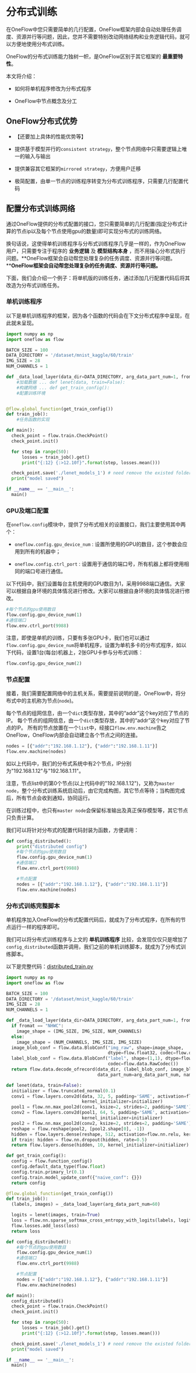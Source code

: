 # 分布式训练

在OneFlow中您只需要简单的几行配置，OneFlow框架内部会自动处理任务调度、资源并行等问题，因此，您并不需要特别改动网络结构和业务逻辑代码，就可以方便地使用分布式训练。

OneFlow的分布式训练能力独树一帜，是OneFlow区别于其它框架的 **最重要特性**。

本文将介绍：

* 如何将单机程序修改为分布式程序

* OneFlow中节点概念及分工

## OneFlow分布式优势

* 【还要加上具体的性能优势等】

* 提供基于模型并行的`consistent strategy`，整个节点网络中只需要逻辑上唯一的输入与输出

* 提供兼容其它框架的`mirrored strategy`，方便用户迁移

* 极简配置，由单一节点的训练程序转变为分布式训练程序，只需要几行配置代码

## 配置分布式训练网络

通过OneFlow提供的分布式配置的接口，您只需要简单的几行配置(指定分布式计算的节点ip以及每个节点使用gpu的数量)即可实现分布式的训练网络。

换句话说，这使得单机训练程序与分布式训练程序几乎是一样的，作为OneFlow用户，只需要专注于程序的 **业务逻辑** 及 **模型结构本身** ，而不用操心分布式执行问题。**OneFlow框架会自动帮您处理复杂的任务调度、资源并行等问题。****OneFlow框架会自动帮您处理复杂的任务调度、资源并行等问题。**

下面，我们会介绍一个例子：将单机版的训练任务，通过添加几行配置代码后将其改造为分布式训练任务。

### 单机训练程序
以下是单机训练程序的框架，因为各个函数的代码会在下文分布式程序中呈现，在此就未呈现。
```python
import numpy as np
import oneflow as flow

BATCH_SIZE = 100
DATA_DIRECTORY = '/dataset/mnist_kaggle/60/train'
IMG_SIZE = 28
NUM_CHANNELS = 1

def _data_load_layer(data_dir=DATA_DIRECTORY, arg_data_part_num=1, fromat="NHWC"):
    #加载数据 ... def lenet(data, train=False):
    #构建网络 ... def get_train_config():
    #配置训练环境


@flow.global_function(get_train_config())
def train_job():
    #任务函数的实现

def main():
  check_point = flow.train.CheckPoint()
  check_point.init()

  for step in range(50):
      losses = train_job().get()
      print("{:12} {:>12.10f}".format(step, losses.mean()))

  check_point.save('./lenet_models_1') # need remove the existed folder
  print("model saved")

if __name__ == '__main__':
  main()
```

### GPU及端口配置

在`oneflow.config`模块中，提供了分布式相关的设置接口，我们主要使用其中两个：

* `oneflow.config.gpu_device_num` : 设置所使用的GPU的数目，这个参数会应用到所有的机器中；

* `oneflow.config.ctrl_port` : 设置用于通信的端口号，所有机器上都将使用相同的端口号进行通信。

以下代码中，我们设置每台主机使用的GPU数目为1，采用9988端口通信。大家可以根据自身环境的具体情况进行修改。大家可以根据自身环境的具体情况进行修改。
```python
#每个节点的gpu使用数目
flow.config.gpu_device_num(1)
#通信端口
flow.env.ctrl_port(9988)
```

注意，即使是单机的训练，只要有多张GPU卡，我们也可以通过`flow.config.gpu_device_num`将单机程序，设置为单机多卡的分布式程序，如以下代码，设置1台(每台)机器上，2张GPU卡参与分布式训练：
```python
flow.config.gpu_device_num(2)
```

### 节点配置

接着，我们需要配置网络中的主机关系，需要提前说明的是，OneFlow中，将分布式中的主机称为节点(`node`)。

每个节点的组网信息，由一个`dict`类型存放，其中的“addr”这个key对应了节点的IP。 每个节点的组网信息，由一个`dict`类型存放，其中的“addr”这个key对应了节点的IP。 所有的节点放置在一个`list`中，经接口`flow.env.machine`告之OneFlow，OneFlow内部会自动建立各个节点之间的连接。

```python
nodes = [{"addr":"192.168.1.12"}, {"addr":"192.168.1.11"}]
flow.env.machine(nodes)
```

如以上代码中，我们的分布式系统中有2个节点，IP分别为"192.168.1.12"与"192.168.1.11"。

注意，节点list中的第0个节点(以上代码中的"192.168.1.12")，又称为`master node`，整个分布式训练系统启动后，由它完成构图，其它节点等待；当构图完成后，所有节点会收到通知，协同运行。

在训练过程中，也只有`master node`会保留标准输出及真正保存模型等，其它节点只负责计算。

我们可以将针对分布式的配置代码封装为函数，方便调用：

```python
def config_distributed():
    print("distributed config")
    #每个节点的gpu使用数目
    flow.config.gpu_device_num(1)
    #通信端口
    flow.env.ctrl_port(9988)

    #节点配置
    nodes = [{"addr":"192.168.1.12"}, {"addr":"192.168.1.11"}]
    flow.env.machine(nodes)
```

### 分布式训练完整脚本
单机程序加入OneFlow的分布式配置代码后，就成为了分布式程序，在所有的节点运行一样的程序即可。

我们可以将分布式训练程序与上文的 **单机训练程序** 比较，会发现仅仅只是增加了`config_distributed`函数并调用，我们之前的单机训练脚本，就成为了分布式训练脚本。

以下是完整代码：[distributed_train.py](../code/basics_topics/distributed_train.py)

```python
import numpy as np
import oneflow as flow

BATCH_SIZE = 100
DATA_DIRECTORY = '/dataset/mnist_kaggle/60/train'
IMG_SIZE = 28
NUM_CHANNELS = 1

def _data_load_layer(data_dir=DATA_DIRECTORY, arg_data_part_num=1, fromat="NHWC"):
  if fromat == "NHWC":
    image_shape = (IMG_SIZE, IMG_SIZE, NUM_CHANNELS)
  else:
    image_shape = (NUM_CHANNELS, IMG_SIZE, IMG_SIZE)
  image_blob_conf = flow.data.BlobConf("img_raw", shape=image_shape,
                                       dtype=flow.float32, codec=flow.data.RawCodec())
  label_blob_conf = flow.data.BlobConf("label", shape=(1,1), dtype=flow.int32,
                                       codec=flow.data.RawCodec())
  return flow.data.decode_ofrecord(data_dir, (label_blob_conf, image_blob_conf),
                                   data_part_num=arg_data_part_num, name="decode", batch_size=BATCH_SIZE)

def lenet(data, train=False):
  initializer = flow.truncated_normal(0.1)
  conv1 = flow.layers.conv2d(data, 32, 5, padding='SAME', activation=flow.nn.relu,
                             kernel_initializer=initializer)
  pool1 = flow.nn.max_pool2d(conv1, ksize=2, strides=2, padding='SAME')
  conv2 = flow.layers.conv2d(pool1, 64, 5, padding='SAME', activation=flow.nn.relu,
                             kernel_initializer=initializer)
  pool2 = flow.nn.max_pool2d(conv2, ksize=2, strides=2, padding='SAME')
  reshape = flow.reshape(pool2, [pool2.shape[0], -1])
  hidden = flow.layers.dense(reshape, 512, activation=flow.nn.relu, kernel_initializer=initializer)
  if train: hidden = flow.nn.dropout(hidden, rate=0.5)
  return flow.layers.dense(hidden, 10, kernel_initializer=initializer)

def get_train_config():
  config = flow.function_config()
  config.default_data_type(flow.float)
  config.train.primary_lr(0.1)
  config.train.model_update_conf({"naive_conf": {}})
  return config

@flow.global_function(get_train_config())
def train_job():
  (labels, images) = _data_load_layer(arg_data_part_num=60)

  logits = lenet(images, train=True)
  loss = flow.nn.sparse_softmax_cross_entropy_with_logits(labels, logits, name="softmax_loss")
  flow.losses.add_loss(loss)
  return loss

def config_distributed():
    #每个节点的gpu使用数目
    flow.config.gpu_device_num(1)
    #通信端口
    flow.env.ctrl_port(9988)

    #节点配置
    nodes = [{"addr":"192.168.1.12"}, {"addr":"192.168.1.11"}]
    flow.env.machine(nodes)

def main():
  config_distributed()
  check_point = flow.train.CheckPoint()
  check_point.init()

  for step in range(50):
      losses = train_job().get()
      print("{:12} {:>12.10f}".format(step, losses.mean()))

  check_point.save('./lenet_models_1') # need remove the existed folder
  print("model saved")

if __name__ == '__main__':
  main()
```
